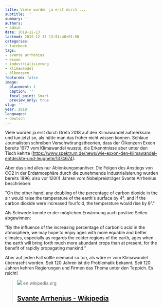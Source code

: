 ```yaml
---
title: Viele wurden ja erst durch ...
subtitle: ''
summary: ''
authors:
- admin
date: 2019-12-13
lastmod: 2019-12-13 13:51:40+01:00
categories:
- facebook
tags:
- svante arrhenius
- exxon
- industrialisierung
- klimawandel
- ölkonzern
featured: false
image:
  placement: 1
  caption: ''
  focal_point: Smart
  preview_only: true
slug: ''
year: 2019
languages:
- deutsch
---
```


Viele wurden ja erst durch Greta 2018 auf den Klimawandel aufmerksam und tun jetzt so, als hätte man das früher nicht wissen können. Schlaue Journalisten schreiben Verschwörungstheorien, dass der Ölkonzern Exxon bereits 1977 vom Klimawandel wusste, die Erkenntnisse aber unter den Tisch kehrte (https://www.spektrum.de/news/wie-exxon-den-klimawandel-entdeckte-und-leugnete/1374674). 

Aber das sind alles nur Ablenkungsmanöver. Die Folgen des Anstiegs von CO2 in der Erdatmosphäre durch die zunehmende Industrialisierung wurden bereits 1896, also vor 120(!) Jahren vom Nobelpreisträger Svante Arrhenius beschrieben:

"On the other hand, any doubling of the percentage of carbon dioxide in the air would raise the temperature of the earth's surface by 4°; and if the carbon dioxide were increased fourfold, the temperature would rise by 8°."

Als Schwede konnte er der möglichen Erwärmung auch positive Seiten abgewinnen:

"By the influence of the increasing percentage of carbonic acid in the atmosphere, we may hope to enjoy ages with more equable and better climates, especially as regards the colder regions of the earth, ages when the earth will bring forth much more abundant crops than at present, for the benefit of rapidly propagating mankind."

Aber auf jeden Fall sollte niemand so tun, als wäre er vom Klimawandel überrascht worden. Seit 120 Jahren ist die Problematik bekannt. Seit 120 Jahren kehren Regierungen und Firmen das Thema unter den Teppich. Es reicht!
> [![](https://upload.wikimedia.org/wikipedia/commons/6/6c/Arrhenius2.jpg)](https://en.wikipedia.org/wiki/Svante_Arrhenius#Greenhouse_effect)
> en.wikipedia.org
> ## [Svante Arrhenius - Wikipedia](https://en.wikipedia.org/wiki/Svante_Arrhenius#Greenhouse_effect)
>
>